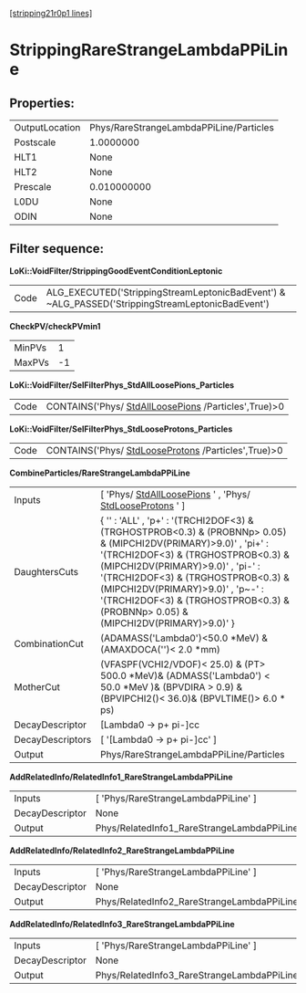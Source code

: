 [[stripping21r0p1 lines]](./stripping21r0p1-index)

# StrippingRareStrangeLambdaPPiLine

## Properties:

|                |                                         |
|----------------|-----------------------------------------|
| OutputLocation | Phys/RareStrangeLambdaPPiLine/Particles |
| Postscale      | 1.0000000                               |
| HLT1           | None                                    |
| HLT2           | None                                    |
| Prescale       | 0.010000000                             |
| L0DU           | None                                    |
| ODIN           | None                                    |

## Filter sequence:

**LoKi::VoidFilter/StrippingGoodEventConditionLeptonic**

|      |                                                                                                   |
|------|---------------------------------------------------------------------------------------------------|
| Code | ALG_EXECUTED('StrippingStreamLeptonicBadEvent') & \~ALG_PASSED('StrippingStreamLeptonicBadEvent') |

**CheckPV/checkPVmin1**

|        |     |
|--------|-----|
| MinPVs | 1   |
| MaxPVs | -1  |

**LoKi::VoidFilter/SelFilterPhys_StdAllLoosePions_Particles**

|      |                                                                                             |
|------|---------------------------------------------------------------------------------------------|
| Code | CONTAINS('Phys/ [StdAllLoosePions](./stripping21r0p1-stdallloosepions) /Particles',True)\>0 |

**LoKi::VoidFilter/SelFilterPhys_StdLooseProtons_Particles**

|      |                                                                                           |
|------|-------------------------------------------------------------------------------------------|
| Code | CONTAINS('Phys/ [StdLooseProtons](./stripping21r0p1-stdlooseprotons) /Particles',True)\>0 |

**CombineParticles/RareStrangeLambdaPPiLine**

|                  |                                                                                                                                                                                                                                                                                                                                                                      |
|------------------|----------------------------------------------------------------------------------------------------------------------------------------------------------------------------------------------------------------------------------------------------------------------------------------------------------------------------------------------------------------------|
| Inputs           | [ 'Phys/ [StdAllLoosePions](./stripping21r0p1-stdallloosepions) ' , 'Phys/ [StdLooseProtons](./stripping21r0p1-stdlooseprotons) ' ]                                                                                                                                                                                                                                |
| DaughtersCuts    | { '' : 'ALL' , 'p+' : '(TRCHI2DOF\<3) & (TRGHOSTPROB\<0.3) & (PROBNNp\> 0.05) & (MIPCHI2DV(PRIMARY)\>9.0)' , 'pi+' : '(TRCHI2DOF\<3) & (TRGHOSTPROB\<0.3) & (MIPCHI2DV(PRIMARY)\>9.0)' , 'pi-' : '(TRCHI2DOF\<3) & (TRGHOSTPROB\<0.3) & (MIPCHI2DV(PRIMARY)\>9.0)' , 'p\~-' : '(TRCHI2DOF\<3) & (TRGHOSTPROB\<0.3) & (PROBNNp\> 0.05) & (MIPCHI2DV(PRIMARY)\>9.0)' } |
| CombinationCut   | (ADAMASS('Lambda0')\<50.0 \*MeV) & (AMAXDOCA('')\< 2.0 \*mm)                                                                                                                                                                                                                                                                                                         |
| MotherCut        | (VFASPF(VCHI2/VDOF)\< 25.0) & (PT\> 500.0 \*MeV)& (ADMASS('Lambda0') \< 50.0 \*MeV )& (BPVDIRA \> 0.9) & (BPVIPCHI2()\< 36.0)& (BPVLTIME()\> 6.0 \* ps)                                                                                                                                                                                                              |
| DecayDescriptor  | [Lambda0 -\> p+ pi-]cc                                                                                                                                                                                                                                                                                                                                             |
| DecayDescriptors | [ '[Lambda0 -\> p+ pi-]cc' ]                                                                                                                                                                                                                                                                                                                                     |
| Output           | Phys/RareStrangeLambdaPPiLine/Particles                                                                                                                                                                                                                                                                                                                              |

**AddRelatedInfo/RelatedInfo1_RareStrangeLambdaPPiLine**

|                 |                                                      |
|-----------------|------------------------------------------------------|
| Inputs          | [ 'Phys/RareStrangeLambdaPPiLine' ]                |
| DecayDescriptor | None                                                 |
| Output          | Phys/RelatedInfo1_RareStrangeLambdaPPiLine/Particles |

**AddRelatedInfo/RelatedInfo2_RareStrangeLambdaPPiLine**

|                 |                                                      |
|-----------------|------------------------------------------------------|
| Inputs          | [ 'Phys/RareStrangeLambdaPPiLine' ]                |
| DecayDescriptor | None                                                 |
| Output          | Phys/RelatedInfo2_RareStrangeLambdaPPiLine/Particles |

**AddRelatedInfo/RelatedInfo3_RareStrangeLambdaPPiLine**

|                 |                                                      |
|-----------------|------------------------------------------------------|
| Inputs          | [ 'Phys/RareStrangeLambdaPPiLine' ]                |
| DecayDescriptor | None                                                 |
| Output          | Phys/RelatedInfo3_RareStrangeLambdaPPiLine/Particles |
